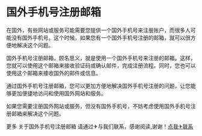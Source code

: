 # 国外手机号注册邮箱

在国外，有些网站或服务可能需要您提供一个国外手机号来注册账户，而很多人可能没有国外手机号。这个时候，如果您有一个国外手机号注册的邮箱，就可以很方便地解决这个问题。

国外手机号注册邮箱，顾名思义，就是使用一个国外手机号来注册的邮箱。这样，您就可以使用这个邮箱来接收验证码或确认邮件，完成注册流程。同时，您也可以使用这个邮箱来接收国外的邮件或信息。

通过国外手机号注册邮箱，您可以更加方便地解决国外手机号注册的问题，让您能够更加便捷地访问和使用国外网站和服务。

如果您需要注册国外网站或服务，但没有国外手机号，不妨考虑使用国外手机号注册邮箱来解决这个问题。

更多 关于国外手机号注册邮箱 请通过✈与我们联系，感谢阅读,谢谢！[点我✈联系](https://abc.k02.cc)